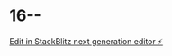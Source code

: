 # 16--

[Edit in StackBlitz next generation editor ⚡️](https://stackblitz.com/~/github.com/Sanja-max/16--)